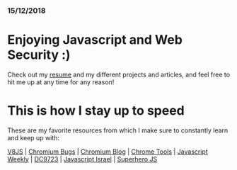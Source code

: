 ### 15/12/2018

# Enjoying Javascript and Web Security :)

Check out my [resume](https://weizman.github.io/website/?resume) and my different projects and articles, and feel free to hit me up at any time for any reason!

# This is how I stay up to speed

These are my favorite resources from which I make sure to constantly learn and keep up with:

[V8JS](https://v8.dev/blog) |
[Chromium Bugs](https://bugs.chromium.org/p/chromium/issues/list) |
[Chromium Blog](https://blog.chromium.org/) |
[Chrome Tools](https://developers.google.com/web/tools/) |
[Javascript Weekly](https://javascriptweekly.com/) |
[DC9723](https://www.facebook.com/groups/dc9723/) |
[Javascript Israel](https://www.facebook.com/groups/jsisrael/) |
[Superhero JS](http://superherojs.com/)
